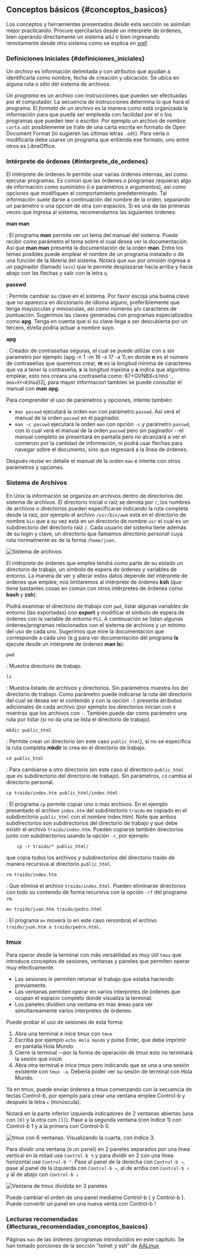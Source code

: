 ## Conceptos básicos {#conceptos_basicos}

Los conceptos y herramientas presentados desde esta sección se asimilan mejor
practicando.
Procure ejercitarlos desde un interprete de órdenes, bien operando
directamente un sistema adJ o bien ingresando remotamente desde otro
sistema como se explica en [xref](#primer_uso_de_adJ).

### Definiciones iniciales {#definiciones_iniciales}

Un *archivo* es información delimitada y con atributos que ayudan a
identificarla como nombre, fecha de creación y ubicación. Se ubica en alguna
ruta o sitio del sistema de archivos.

Un *programa* es un archivo con instrucciones que pueden ser efectuadas
por el computador.  La secuencia de instrucciones determina lo que hará el
programa.  El *formato de un archivo* es la manera como está organizada la
información para que pueda ser empleada con facilidad por el  o los programas
que pueden leer o escribir. 
Por ejemplo un archivo de nombre `carta.odt` posiblemente
se trate de una carta escrita en formato de Open Document Format
(lo sugieren las últimas letras `.odt`).
Para verla o modificarla debe usarse un programa que entienda ese formato, 
uno entre otros es LibreOffice.

### Intérprete de órdenes {#interprete_de_ordenes}

El intérprete de órdenes le permite usar varias órdenes internas, así
como ejecutar programas.
Es común que las órdenes o programas requieran algo de información como
suministro (i.e parámetros o argumentos), así como opciones que modifiquen
el comportamiento predeterminado.
Tal información suele darse a continuación del nombre de la orden, separando
un parámetro o una opción de otra con espacios. Si es una de las primeras veces
que ingresa al sistema, recomendamos las siguientes órdenes:

**man man**

:   El programa **man** permite ver un tema del manual del sistema. Puede
recibir como parámetro el tema sobre el cual desea ver la documentación.
Así que **man man** presenta la documentación de la orden **man**.
Entre los temas posibles puede emplear el nombre de un programa instalado o
de una función de la librería del sistema. 
Notará que `man` por omisión ingresa a un paginador (llamado `less`) que le 
permite desplazarse hacia arriba y hacia abajo con las flechas y salir con 
la letra `q`.

**passwd**

: Permite cambiar su clave en el sistema. Por favor escoja una buena clave
que no aparezca en diccionario de idioma alguno, preferiblemente que tenga
mayúsculas y minúsculas, así como números y/o caracteres de puntuación.
Sugerimos las claves generadas con programas especializados como **apg**.
Tenga en cuenta que si su clave llega a ser descubierta por un tercero,
él/ella podría actuar a nombre suyo.

**apg**

: Creador de contraseñas seguras, el cual se puede utilizar con o sin parametro
por ejemplo (apg -n 1 -m 16 -x 17 -a 1),en donde **n** es el número de contraseñas que 
queremos crear, **m** es la longitud minima de caracteres que va a tener la contraseña,
**x** la longitud maxima y **a** indica que algoritmo emplear, esto nos creara una contraseña 
como: 67+GVNBX`<$70%5', Oe&>XY<83h&d`}2j, para mayor informacion tambien se puede consultar el manual 
con **man apg**.

Para comprender el uso de parámetros y opciones, intente también:

* `man passwd` ejecutará la orden `man` con parámetro `passwd`. Así
  verá el manual de la orden `passwd` en el paginador.
* `man -c passwd` ejecutará la orden `man` con opción `-c` y 
  parámetro `passwd`, con lo cual verá el manual de la orden `passwd` pero
  sin paginador --el manual completo se presentará en pantalla pero no
  alcanzará a ver el comienzo por la cantidad de información, ni podrá usar 
  flechas para navegar sobre el documento, sino que regresará a la línea 
  de órdenes.

Después revise en detalle el manual de la orden `man` e intente con otros
parámetros y opciones.

### Sistema de Archivos

En Unix la información se organiza en archivos dentro de directorios del
sistema de archivos.  El directorio inicial o raíz se denota por `/`, los
nombres de archivos o directorios pueden especificarse indicando la ruta
completa desde la raíz, por ejemplo el archivo `/usr/bin/awk` está en el
directorio de nombre `bin` que a su vez está en un directorio de nombre
`usr` el cual es un subdirectorio del directorio raíz `/`.
Cada usuario del sistema tiene además de su login y clave, un directorio que
llamamos *directorio personal* cuya ruta normalmente es de la forma
`/home/juan`.

![Sistema de archivos](img/arbol-archivos.png)

El intérprete de órdenes que emplee tendrá como parte de su estado un
directorio de trabajo, un símbolo de espera de órdenes y variables de entorno.
La manera de ver y alterar estos datos depende del intérprete de órdenes que
emplee, nos limitaremos al intérprete de órdenes **ksh** (que tiene bastantes
cosas en común con otros intérpretes de órdenes como **bash** y **zsh**).

Podrá examinar el directorio de trabajo con `pwd`, listar algunas
variables de entorno (las exportadas) con **export** y modificar el
símbolo de espera de órdenes con la variable de entorno `PS1`.
A continuación se listan algunas órdenes/programas relacionados con el
sistema de archivos y un mínimo del uso de cada uno. Sugerimos que mire la
documentación que corresponde a cada uno (e.g para ver documentación del
programa **ls** ejecute desde un intérprete de órdenes **man ls**):

`pwd`

: Muestra directorio de trabajo.

`ls`

: Muestra listado de archivos y directorios. Sin parámetros muestra los del
directorio de trabajo. Como parámetro puede indicarse la ruta del directorio
del cual se desea ver el contenido y con la opción `-l` presenta atributos
adicionales de cada archivo (por ejemplo los directorios inician con `d`
mientras que los archivos con `-`.  También puede dar como parámetro
una ruta por listar (si no da una se lista el directorio de trabajo).

`mkdir public_html`

: Permite crear un directorio (en este caso `public_html`), si no se
especifica la ruta completa **mkdir** lo crea en el directorio de trabajo.

`cd public_html`

: Para cambiarse a otro directorio (en este caso al directorio `public_html`
que es subdirectorio del directorio de trabajo). Sin parámetros, `cd`
cambia al directorio personal.

`cp traido/index.htm public_html/index.html`

: El programa `cp` permite copiar uno o más archivos. En el ejemplo
presentado el archivo `index.htm` del subdirectorio `traido` es copiado
en el subdirectorio `public_html` con el nombre index.html. Note que ambos
subdirectorios son subdirectorios del directorio  de trabajo y que debe
existir el archivo `traido/index.htm`. Pueden copiarse también directorios
junto con subdirectorios usando la opción `-r`, por ejemplo:
```
    cp -r traido/* public_html/
```
que copia todos los archivos y subdirectorios del directorio traido de manera recursiva al
directorio `public_html`.

`rm traido/index.htm`

: Que elimina el archivo `traido/index.html`. Pueden eliminarse
directorios con todo su contenido de forma recursiva con la opción
`-rf` del programa `rm`.

`mv traido/juan.htm traido/pedro.html`

: El programa `mv` moverá (o en este caso renombra) el archivo
`traido/juan.htm a traido/pedro.html`.

### tmux

Para operar desde la terminal con más versatilidad es muy útil `tmux`
que introduce conceptos de sesiones, ventanas y paneles que permiten operar
muy efectivamente.

* Las sesiones le permiten retomar el trabajo que estaba haciendo
  previamente.
* Las ventanas permiten operar en varios interpretes de órdenes que ocupan
  el espacio completo donde visualiza la terminal.
* Los paneles dividien una ventana en más áreas para ver simultaneamente
  varios interpretes de órdenes.

Puede probar el uso de sesiones de esta forma:

1. Abra una terminal e inice tmux con `tmux`
2. Escriba por ejemplo `echo Hola mundo` y pulse Enter, que debe imprimir en pantalla Hola Mundo
3. Cierre la terminal  --por la forma de operación de tmux esto no terminará la sesión que inició
4. Abra otra terminal e inice tmux pero indicando que se una a una sesión existente con `tmux -a`.  Debería poder ver su sesión de terminal con Hola Mundo.

Ya en tmux, puede enviar órdenes a tmux comenzando con la secuencia de teclas
Control-b, por ejemplo  para crear una ventana emplee Control-b y después
la letra `c` (minúscula).


Notará en la parte inferior izquierda indicadores de 2 ventanas
abiertas (una con `[0]` y la otra con `[1]`).
Pase a la segunda ventana (con índice 1) con Control-b 1 y a la primera
con Control-b 0.


![tmux con 6 ventanas. Visualizando la cuarta, con índice 3.](img/tmux-v.png)

Para dividir una ventana (o un panel) en 2 paneles separados por una línea
vertical en la mitad use `Control-b %` y para dividir en 2 con una línea
horizontal use `Control-b "`.  Pase al panel de la derecha con
`Control-b →`, pase al panel de la izquierda con `Control-b ←`,
al de arriba con `Control-b ↑` y al de abajo con `Control-b ↓`

![Ventana de tmux dividida en 3 paneles](img/tmux-p.png)

Puede cambiar el orden de una panel mediatne Control-b { y Control-b }.
Puede convertir un panel en una nueva venta con Control-b !


### Lecturas recomendadas {#lecturas_recomendadas_conceptos_basicos}

Páginas `man` de las órdenes /programas introducidos en este capítulo.
Se han tomado porciones de la sección "telnet y ssh" de [AALinux](#bibliografia)







